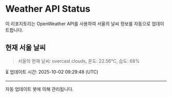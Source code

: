 
# Weather API Status

이 리포지토리는 OpenWeather API를 사용하여 서울의 날씨 정보를 자동으로 업데이트합니다.

## 현재 서울 날씨
> 서울의 현재 날씨: overcast clouds, 온도: 22.56°C, 습도: 68%

⏳ 업데이트 시간: 2025-10-02 09:29:48 (UTC)

---
자동 업데이트 봇에 의해 관리됩니다.
